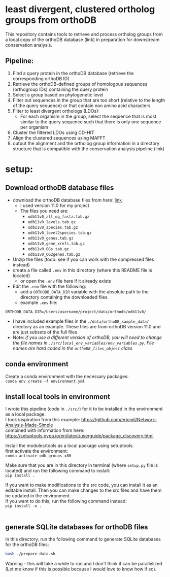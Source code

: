 # least divergent, clustered ortholog groups from orthoDB
This repository contains tools to retrieve and process ortholog groups from a local copy of the orthoDB database (link) in preparation for downstream conservation analysis. <br>

## Pipeline:
1. Find a query protein in the orthoDB database (retrieve the corresponding orthoDB ID)
2. Retrieve the orthoDB-defined groups of homologous sequences (orthogroup IDs) containing the query protein
3. Select a group based on phylogenetic level
4. Filter out sequences in the group that are too short (relative to the length of the query sequence) or that contain non amino acid characters
5. Filter to least divergent orthologs (LDOs):
   - For each organism in the group, select the sequence that is most similar to the query sequence such that there is only one sequence per organism
6. Cluster the filtered LDOs using CD-HIT
7. Align the clustered sequences using MAFFT
8. output the alignment and the ortholog group information in a directory structure that is compatible with the conservation analysis pipeline (link)


# setup:

## Download orthoDB database files
- download the orthoDB database files from here: [link](https://data.orthodb.org/download/)
  - I used version 11.0 for my project
  - The files you need are:
    - `odb11v0_all_og_fasta.tab.gz`
    - `odb11v0_levels.tab.gz`
    - `odb11v0_species.tab.gz`
    - `odb11v0_level2species.tab.gz`
    - `odb11v0_genes.tab.gz`
    - `odb11v0_gene_xrefs.tab.gz`
    - `odb11v0_OGs.tab.gz`
    - `odb11v0_OG2genes.tab.gz`
- Unzip the files (todo: see if you can work with the compressed files instead)
- create a file called `.env` in this directory (where this README file is located)
  - or open the `.env` file here if it already exists 
- Edit the `.env` file with the following:
  - add a `ORTHODB_DATA_DIR` variable with the absolute path to the directory containing the downloaded files
  - example `.env` file: 
```
ORTHODB_DATA_DIR=/Users/username/project/data/orthodb/odb11v0/
```
- I have included example files in the `./data/orthoDB_sample_data/` directory as an example. These files are from orthoDB version 11.0 and are just subsets of the full files<br>
- Note: *if you use a different version of orthoDB, you will need to change the file names in `./src/local_env_variables/env_variables.py`. File names are hard coded in the `orthoDB_files_object` class*

## conda environment

Create a conda environment with the necessary packages: <br>
`conda env create -f environment.yml` <br>


## install local tools in environment

I wrote this pipeline (code in `./src/`) for it to be installed in the environment as a local package. <br>
I took inspiration from this example: https://github.com/ericmjl/Network-Analysis-Made-Simple <br>
combined with information from here: https://setuptools.pypa.io/en/latest/userguide/package_discovery.html <br>

Install the modules/tools as a local package using setuptools. <br>
first activate the environment: <br>
`conda activate odb_groups_x86` <br>

Make sure that you are in this directory in terminal (where `setup.py` file is located) and run the following command to install: <br>
`pip install .` <br>

If you want to make modifications to the src code, you can install it as an editable install. Then you can make changes to the src files and have them be updated in the environment. <br>
If you want to do this, run the following command instead: <br>
`pip install -e .` <br><br>

## generate SQLite databases for orthoDB files
In this directory, run the following command to generate SQLite databases for the orthoDB files: <br>
```bash
bash ./prepare_data.sh
```

Warning - this will take a while to run and I don't think it can be parallelized (Let me know if this is possible because I would love to know how if so). <br>

